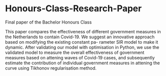 # Honours-Class-Research-Paper
Final paper of the Bachelor Honours Class

This paper compares the effectiveness of different government measures in the Netherlands to contain Covid-19. We suggest an innovative approach based on modifying the existing constant pa-
rameter SIR model to make it dynamic. After validating our model with optimisation in Python, we use the validated model to measure the overall effectiveness of government measures based on 
attening waves of Covid-19 cases, and subsequently estimate the contribution of individual government measures in attening the curve using Tikhonov regularisation method.
